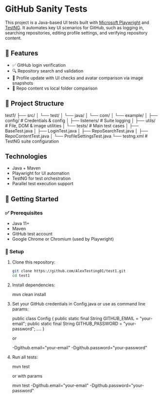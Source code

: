 # GitHub Sanity Tests

This project is a Java-based UI tests built with [Microsoft Playwright](https://playwright.dev/java/) and [TestNG](https://testng.org/).
It automates key UI scenarios for GitHub, such as logging in, searching repositories, editing profile settings, and verifying repository content.

## 🧪 Features

- ✅ GitHub login verification
- 🔍 Repository search and validation
- 📝 Profile update with UI checks and avatar comparison via image snapshots
- 📁 Repo content vs local folder comparison

## 📁 Project Structure
test1/
├── src/
│   └── test/
│       └── java/
│           └── com/
│               └── example/
│                   ├── config/               # Credentials & config
│                   ├── listeners/            # Suite logging
│                   ├── utils/                # File, DOM & image utilities
│                   └── tests/                # Main test cases
│                       ├── BaseTest.java
│                       ├── LoginTest.java
│                       ├── RepoSearchTest.java
│                       ├── RepoContentTest.java
│                       └── ProfileSettingsTest.java
└── testng.xml                                # TestNG suite configuration


## Technologies
- Java + Maven
- Playwright for UI automation
- TestNG for test orchestration
- Parallel test execution support

## 🚀 Getting Started

### ✅ Prerequisites

- Java 11+
- Maven
- GitHub test account
- Google Chrome or Chromium (used by Playwright)

### 🔧 Setup

1. Clone this repository:

   ```bash
   git clone https://github.com/AlexTesting01/test1.git
   cd test1

2. Install dependencies:

    mvn clean install   

3. Set your GitHub credentials in Config.java or use as command line params: 

    public class Config {
        public static final String GITHUB_EMAIL = "your-email";
        public static final String GITHUB_PASSWORD = "your-password";
        ....
    }

    or

    -Dgithub.email="your-email"
    -Dgithub.password="your-password"

4. Run all tests:

    mvn test

    or with params

    mvn test -Dgithub.email="your-email"  -Dgithub.password="your-password"